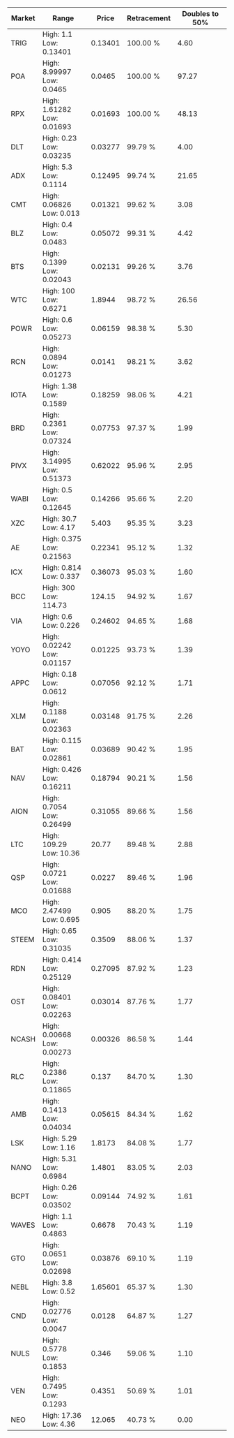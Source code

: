 | Market | Range | Price| Retracement | Doubles to 50% |
| --- | --- | --- | --- | --- |
| TRIG | High: 1.1<br />Low: 0.13401 | 0.13401 | 100.00 % | 4.60 |
| POA | High: 8.99997<br />Low: 0.0465 | 0.0465 | 100.00 % | 97.27 |
| RPX | High: 1.61282<br />Low: 0.01693 | 0.01693 | 100.00 % | 48.13 |
| DLT | High: 0.23<br />Low: 0.03235 | 0.03277 | 99.79 % | 4.00 |
| ADX | High: 5.3<br />Low: 0.1114 | 0.12495 | 99.74 % | 21.65 |
| CMT | High: 0.06826<br />Low: 0.013 | 0.01321 | 99.62 % | 3.08 |
| BLZ | High: 0.4<br />Low: 0.0483 | 0.05072 | 99.31 % | 4.42 |
| BTS | High: 0.1399<br />Low: 0.02043 | 0.02131 | 99.26 % | 3.76 |
| WTC | High: 100<br />Low: 0.6271 | 1.8944 | 98.72 % | 26.56 |
| POWR | High: 0.6<br />Low: 0.05273 | 0.06159 | 98.38 % | 5.30 |
| RCN | High: 0.0894<br />Low: 0.01273 | 0.0141 | 98.21 % | 3.62 |
| IOTA | High: 1.38<br />Low: 0.1589 | 0.18259 | 98.06 % | 4.21 |
| BRD | High: 0.2361<br />Low: 0.07324 | 0.07753 | 97.37 % | 1.99 |
| PIVX | High: 3.14995<br />Low: 0.51373 | 0.62022 | 95.96 % | 2.95 |
| WABI | High: 0.5<br />Low: 0.12645 | 0.14266 | 95.66 % | 2.20 |
| XZC | High: 30.7<br />Low: 4.17 | 5.403 | 95.35 % | 3.23 |
| AE | High: 0.375<br />Low: 0.21563 | 0.22341 | 95.12 % | 1.32 |
| ICX | High: 0.814<br />Low: 0.337 | 0.36073 | 95.03 % | 1.60 |
| BCC | High: 300<br />Low: 114.73 | 124.15 | 94.92 % | 1.67 |
| VIA | High: 0.6<br />Low: 0.226 | 0.24602 | 94.65 % | 1.68 |
| YOYO | High: 0.02242<br />Low: 0.01157 | 0.01225 | 93.73 % | 1.39 |
| APPC | High: 0.18<br />Low: 0.0612 | 0.07056 | 92.12 % | 1.71 |
| XLM | High: 0.1188<br />Low: 0.02363 | 0.03148 | 91.75 % | 2.26 |
| BAT | High: 0.115<br />Low: 0.02861 | 0.03689 | 90.42 % | 1.95 |
| NAV | High: 0.426<br />Low: 0.16211 | 0.18794 | 90.21 % | 1.56 |
| AION | High: 0.7054<br />Low: 0.26499 | 0.31055 | 89.66 % | 1.56 |
| LTC | High: 109.29<br />Low: 10.36 | 20.77 | 89.48 % | 2.88 |
| QSP | High: 0.0721<br />Low: 0.01688 | 0.0227 | 89.46 % | 1.96 |
| MCO | High: 2.47499<br />Low: 0.695 | 0.905 | 88.20 % | 1.75 |
| STEEM | High: 0.65<br />Low: 0.31035 | 0.3509 | 88.06 % | 1.37 |
| RDN | High: 0.414<br />Low: 0.25129 | 0.27095 | 87.92 % | 1.23 |
| OST | High: 0.08401<br />Low: 0.02263 | 0.03014 | 87.76 % | 1.77 |
| NCASH | High: 0.00668<br />Low: 0.00273 | 0.00326 | 86.58 % | 1.44 |
| RLC | High: 0.2386<br />Low: 0.11865 | 0.137 | 84.70 % | 1.30 |
| AMB | High: 0.1413<br />Low: 0.04034 | 0.05615 | 84.34 % | 1.62 |
| LSK | High: 5.29<br />Low: 1.16 | 1.8173 | 84.08 % | 1.77 |
| NANO | High: 5.31<br />Low: 0.6984 | 1.4801 | 83.05 % | 2.03 |
| BCPT | High: 0.26<br />Low: 0.03502 | 0.09144 | 74.92 % | 1.61 |
| WAVES | High: 1.1<br />Low: 0.4863 | 0.6678 | 70.43 % | 1.19 |
| GTO | High: 0.0651<br />Low: 0.02698 | 0.03876 | 69.10 % | 1.19 |
| NEBL | High: 3.8<br />Low: 0.52 | 1.65601 | 65.37 % | 1.30 |
| CND | High: 0.02776<br />Low: 0.0047 | 0.0128 | 64.87 % | 1.27 |
| NULS | High: 0.5778<br />Low: 0.1853 | 0.346 | 59.06 % | 1.10 |
| VEN | High: 0.7495<br />Low: 0.1293 | 0.4351 | 50.69 % | 1.01 |
| NEO | High: 17.36<br />Low: 4.36 | 12.065 | 40.73 % | 0.00 |
